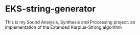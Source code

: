 # EKS-string-generator
This is my Sound Analysis, Synthesis and Processing project: an implementation of the Extended Karplus-Strong algorithm
